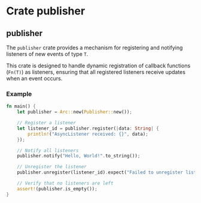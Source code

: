  # Crate publisher

 ## publisher

 The `publisher` crate provides a mechanism for registering and notifying listeners
 of new events of type `T`.

 This crate is designed to handle dynamic registration of callback functions (`Fn(T)`) as listeners,
 ensuring that all registered listeners receive updates when an event occurs.

 ### Example

 ```rust
 fn main() {
     let publisher = Arc::new(Publisher::new());

     // Register a listener
     let listener_id = publisher.register(|data: String| {
         println!("AsyncListener received: {}", data);
     });

     // Notify all listeners
     publisher.notify("Hello, World!".to_string());

     // Unregister the listener
     publisher.unregister(listener_id).expect("Failed to unregister listener");

     // Verify that no listeners are left
     assert!(publisher.is_empty());
 }
 ```